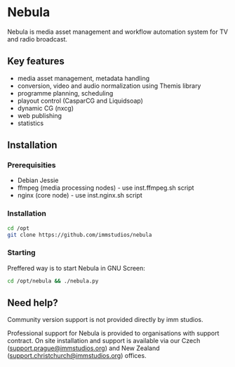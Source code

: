 Nebula
======

Nebula is media asset management and workflow automation system for TV and radio broadcast. 


Key features
------------
 
 - media asset management, metadata handling
 - conversion, video and audio normalization using Themis library
 - programme planning, scheduling
 - playout control (CasparCG and Liquidsoap)
 - dynamic CG (nxcg)
 - web publishing
 - statistics


Installation
------------

### Prerequisities

 - Debian Jessie
 - ffmpeg (media processing nodes) - use inst.ffmpeg.sh script
 - nginx (core node) - use inst.nginx.sh script
 
### Installation


```bash
cd /opt
git clone https://github.com/immstudios/nebula
```

### Starting 

Preffered way is to start Nebula in GNU Screen:

```bash
cd /opt/nebula && ./nebula.py
```

Need help?
----------

Community version support is not provided directly by imm studios. 

Professional support for Nebula is provided to organisations with support contract.
On site installation and support is available via our Czech (support.prague@immstudios.org) and New Zealand (support.christchurch@immstudios.org) offices.

